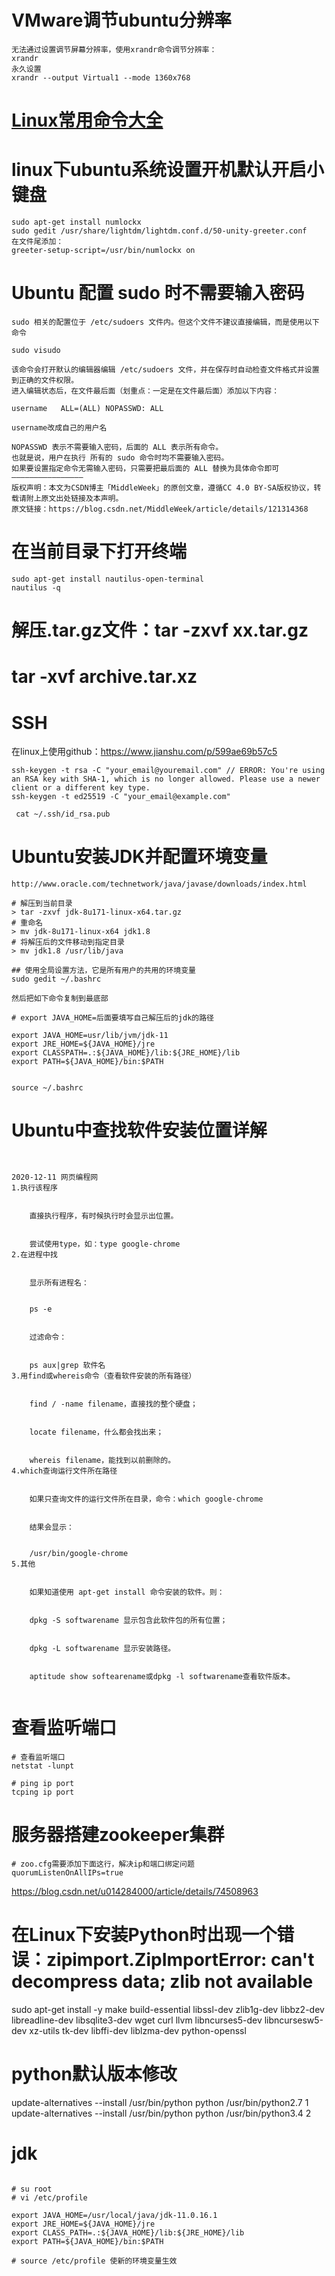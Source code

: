 # VMware调节ubuntu分辨率

    无法通过设置调节屏幕分辨率，使用xrandr命令调节分辨率：
    xrandr
    永久设置
    xrandr --output Virtual1 --mode 1360x768

# [Linux常用命令大全](Linux常用命令大全.txt)

# linux下ubuntu系统设置开机默认开启小键盘

    sudo apt-get install numlockx
    sudo gedit /usr/share/lightdm/lightdm.conf.d/50-unity-greeter.conf
    在文件尾添加：
    greeter-setup-script=/usr/bin/numlockx on

# Ubuntu 配置 sudo 时不需要输入密码

    sudo 相关的配置位于 /etc/sudoers 文件内。但这个文件不建议直接编辑，而是使用以下命令

    sudo visudo

    该命令会打开默认的编辑器编辑 /etc/sudoers 文件，并在保存时自动检查文件格式并设置到正确的文件权限。
    进入编辑状态后，在文件最后面（划重点：一定是在文件最后面）添加以下内容：

    username   ALL=(ALL) NOPASSWD: ALL
    
    username改成自己的用户名

    NOPASSWD 表示不需要输入密码，后面的 ALL 表示所有命令。
    也就是说，用户在执行 所有的 sudo 命令时均不需要输入密码。
    如果要设置指定命令无需输入密码，只需要把最后面的 ALL 替换为具体命令即可
    ————————————————
    版权声明：本文为CSDN博主「MiddleWeek」的原创文章，遵循CC 4.0 BY-SA版权协议，转载请附上原文出处链接及本声明。
    原文链接：https://blog.csdn.net/MiddleWeek/article/details/121314368

# 在当前目录下打开终端
    sudo apt-get install nautilus-open-terminal
    nautilus -q


#  解压.tar.gz文件：tar -zxvf   xx.tar.gz
#   tar -xvf archive.tar.xz

# SSH

在linux上使用github：https://www.jianshu.com/p/599ae69b57c5
    
    ssh-keygen -t rsa -C "your_email@youremail.com" // ERROR: You're using an RSA key with SHA-1, which is no longer allowed. Please use a newer client or a different key type.
    ssh-keygen -t ed25519 -C "your_email@example.com"

     cat ~/.ssh/id_rsa.pub



# Ubuntu安装JDK并配置环境变量

```
http://www.oracle.com/technetwork/java/javase/downloads/index.html

# 解压到当前目录
> tar -zxvf jdk-8u171-linux-x64.tar.gz 
# 重命名
> mv jdk-8u171-linux-x64 jdk1.8
# 将解压后的文件移动到指定目录
> mv jdk1.8 /usr/lib/java

## 使用全局设置方法，它是所有用户的共用的环境变量
sudo gedit ~/.bashrc

然后把如下命令复制到最底部

# export JAVA_HOME=后面要填写自己解压后的jdk的路径

export JAVA_HOME=usr/lib/jvm/jdk-11
export JRE_HOME=${JAVA_HOME}/jre
export CLASSPATH=.:${JAVA_HOME}/lib:${JRE_HOME}/lib 
export PATH=${JAVA_HOME}/bin:$PATH


source ~/.bashrc

```

# Ubuntu中查找软件安装位置详解

```

 
2020-12-11 网页编程网
1.执行该程序


	直接执行程序，有时候执行时会显示出位置。


	尝试使用type，如：type google-chrome
2.在进程中找


	显示所有进程名：


	ps -e


	过滤命令：


	ps aux|grep 软件名
3.用find或whereis命令（查看软件安装的所有路径）


	find / -name filename，直接找的整个硬盘；


	locate filename，什么都会找出来；


	whereis filename，能找到以前删除的。
4.which查询运行文件所在路径


	如果只查询文件的运行文件所在目录，命令：which google-chrome


	结果会显示：


	/usr/bin/google-chrome
5.其他


	如果知道使用 apt-get install 命令安装的软件。则：


	dpkg -S softwarename 显示包含此软件包的所有位置；


	dpkg -L softwarename 显示安装路径。


	aptitude show softearename或dpkg -l softwarename查看软件版本。


```

# 查看监听端口

```
# 查看监听端口
netstat -lunpt

# ping ip port
tcping ip port

```

# 服务器搭建zookeeper集群

```
# zoo.cfg需要添加下面这行，解决ip和端口绑定问题
quorumListenOnAllIPs=true
```
https://blog.csdn.net/u014284000/article/details/74508963
     
 # 在Linux下安装Python时出现一个错误：zipimport.ZipImportError: can't decompress data; zlib not available
 
sudo apt-get install -y make build-essential libssl-dev zlib1g-dev libbz2-dev libreadline-dev libsqlite3-dev wget curl llvm libncurses5-dev libncursesw5-dev xz-utils tk-dev libffi-dev liblzma-dev python-openssl

# python默认版本修改

update-alternatives --install /usr/bin/python python /usr/bin/python2.7 1  
update-alternatives --install /usr/bin/python python /usr/bin/python3.4 2

# jdk
```

# su root
# vi /etc/profile

export JAVA_HOME=/usr/local/java/jdk-11.0.16.1
export JRE_HOME=${JAVA_HOME}/jre
export CLASS_PATH=.:${JAVA_HOME}/lib:${JRE_HOME}/lib
export PATH=${JAVA_HOME}/bin:$PATH

# source /etc/profile 使新的环境变量生效
```

